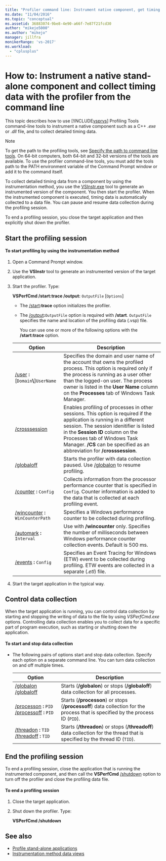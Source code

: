 ```yaml
---
title: "Profiler command line: Instrument native component, get timing data"
ms.date: "11/04/2016"
ms.topic: "conceptual"
ms.assetid: 36883074-9be8-4e90-a66f-7e87f21fcd30
author: "mikejo5000"
ms.author: "mikejo"
manager: jillfra
monikerRange: 'vs-2017'
ms.workload:
  - "cplusplus"
---
```

# How to: Instrument a native stand-alone component and collect timing data with the profiler from the command line
This topic describes how to use [!INCLUDE[vsprvs](../code-quality/includes/vsprvs_md.md)] Profiling Tools command-line tools to instrument a native component such as a C++ .*exe* or .*dll* file, and to collect detailed timing data.

> [!NOTE]
> To get the path to the profiling tools, see [Specify the path to command line tools](../profiling/specifying-the-path-to-profiling-tools-command-line-tools.md). On 64-bit computers, both 64-bit and 32-bit versions of the tools are available. To use the profiler command-line tools, you must add the tools path to the PATH environment variable of the Command Prompt window or add it to the command itself.

To collect detailed timing data from a component by using the instrumentation method, you use the [VSInstr.exe](../profiling/vsinstr.md) tool to generate an instrumented version of the component. You then start the profiler. When the instrumented component is executed, timing data is automatically collected to a data file. You can pause and resume data collection during the profiling session.

 To end a profiling session, you close the target application and then explicitly shut down the profiler.

## Start the profiling session

#### To start profiling by using the instrumentation method

1. Open a Command Prompt window.

2. Use the **VSInstr** tool to generate an instrumented version of the target application.

3. Start the profiler. Type:

    **VSPerfCmd /start:trace /output:** `OutputFile` [`Options`]

   - The [/start](../profiling/start.md)**:trace** option initializes the profiler.

   - The [/output](../profiling/output.md)**:**`OutputFile` option is required with **/start**. `OutputFile` specifies the name and location of the profiling data (.vsp) file.

     You can use one or more of the following options with the **/start:trace** option.

   | Option | Description |
   | - | - |
   | [/user](../profiling/user-vsperfcmd.md) **:**[`Domain`**\\**]`UserName` | Specifies the domain and user name of the account that owns the profiled process. This option is required only if the process is running as a user other than the logged-on user. The process owner is listed in the **User Name** column on the **Processes** tab of Windows Task Manager. |
   | [/crosssession](../profiling/crosssession.md) | Enables profiling of processes in other sessions. This option is required if the application is running in a different session. The session idenitifier is listed in the **Session ID** column on the Processes tab of Windows Task Manager. **/CS** can be specified as an abbreviation for **/crosssession**. |
   | [/globaloff](../profiling/globalon-and-globaloff.md) | Starts the profiler with data collection paused. Use [/globalon](../profiling/globalon-and-globaloff.md) to resume profiling. |
   | [/counter](../profiling/counter.md) **:** `Config` | Collects information from the processor performance counter that is specified in `Config`. Counter information is added to the data that is collected at each profiling event. |
   | [/wincounter](../profiling/wincounter.md) **:** `WinCounterPath` | Specifies a Windows performance counter to be collected during profiling. |
   | [/automark](../profiling/automark.md) **:** `Interval` | Use with **/wincounter** only. Specifies the number of milliseconds between Windows performance counter collection events. Default is 500 ms. |
   | [/events](../profiling/events-vsperfcmd.md) **:** `Config` | Specifies an Event Tracing for Windows (ETW) event to be collected during profiling. ETW events are collected in a separate (.*etl*) file. |

4. Start the target application in the typical way.

## Control data collection
 When the target application is running, you can control data collection by starting and stopping the writing of data to the file by using *VSPerfCmd.exe* options. Controlling data collection enables you to collect data for a specific part of program execution, such as starting or shutting down the application.

#### To start and stop data collection

- The following pairs of options start and stop data collection. Specify each option on a separate command line. You can turn data collection on and off multiple times.

    |Option|Description|
    |------------|-----------------|
    |[/globalon /globaloff](../profiling/globalon-and-globaloff.md)|Starts (**/globalon**) or stops (**/globaloff**) data collection for all processes.|
    |[/processon](../profiling/processon-and-processoff.md) **:** `PID` [/processoff](../profiling/processon-and-processoff.md) **:** `PID`|Starts (**/processon**) or stops (**/processoff**) data collection for the process that is specified by the process ID (`PID`).|
    |[/threadon](../profiling/threadon-and-threadoff.md) **:** `TID` [/threadoff](../profiling/threadon-and-threadoff.md) **:** `TID`|Starts (**/threadon**) or stops (**/threadoff**) data collection for the thread that is specified by the thread ID (`TID`).|

## End the profiling session
 To end a profiling session, close the application that is running the instrumented component, and then call the **VSPerfCmd** [/shutdown](../profiling/shutdown.md) option to turn off the profiler and close the profiling data file.

#### To end a profiling session

1. Close the target application.

2. Shut down the profiler. Type:

     **VSPerfCmd /shutdown**

## See also
- [Profile stand-alone applications](../profiling/command-line-profiling-of-stand-alone-applications.md)
- [Instrumentation method data views](../profiling/instrumentation-method-data-views.md)
